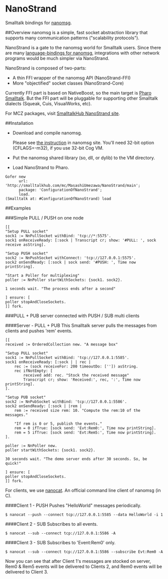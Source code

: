 # NanoStrand
Smalltalk bindings for [nanomsg](http://nanomsg.org).


##Overview
nanomsg is a simple, fast socket abstraction library that supports many communication patterns ("scalability protocols").

NanoStrand is a gate to the nanomsg world for Smalltalk users. Since there are many [language-bindings for nanomsg](http://nanomsg.org/documentation.html), integrations with other network programs would be much simpler via NanoStrand.

NanoStrand is composed of two-parts:

- A thin FFI wrapper of the nanomsg API (NanoStrand-FFI) 
- More "objectified" socket classes (NanoStrand-Core)

Currently FFI part is based on NativeBoost, so the main target is [Pharo Smalltalk](http://pharo.org). But the FFI part will be pluggable for supporting other Smalltalk dialects (Squeak, Cuis, VisualWorks, etc).

For MCZ packages, visit <a href="http://smalltalkhub.com/#!/~MasashiUmezawa/NanoStrand">SmalltalkHub NanoStrand site</a>.


##Installation
- Download and compile nanomsg.
	
	Please see [the instruction](http://nanomsg.org/download.html) in nanomsg site. You'll need 32-bit option (CFLAGS=-m32), if you use 32-bit Cog VM.

- Put the nanomsg shared library (so, dll, or dylib) to the VM directory.

- Load NanoStrand to Pharo.

```Smalltalk
Gofer new
      url: 'http://smalltalkhub.com/mc/MasashiUmezawa/NanoStrand/main';
      package: 'ConfigurationOfNanoStrand';
      load.
(Smalltalk at: #ConfigurationOfNanoStrand) load
```

##Examples

###Simple PULL / PUSH on one node
```Smalltalk
[[
"Setup PULL socket"
sock1 := NnPullSocket withBind: 'tcp://*:5575'.sock1 onReceiveReady: [:sock | Transcript cr; show: '#PULL: ', sock receive asString]."Setup PUSH socket"sock2 := NnPushSocket withConnect: 'tcp://127.0.0.1:5575'.sock2 onSendReady: [:sock | sock send: '#PUSH: ', Time now printString]."Start a Poller for multiplexing"poller := NnPoller startWithSockets: {sock1. sock2}.1 seconds wait. "The process ends after a second"] ensure: [poller stopAndCloseSockets.]] fork.
```

###PULL + PUB server connected with PUSH / SUB multi clients

####Server - PULL + PUB
 This Smalltalk server pulls the messages from clients and pushes 'rem' events.

```Smalltalk
[[
received := OrderedCollection new. "A message box"

"Setup PULL socket"sock1 := NnPullSocket withBind: 'tcp://127.0.0.1:5585'.sock1 onReceiveReady: [:sock | | rec |	rec := (sock receiveFor: 200 timeoutDo: ['']) asString.	rec ifNotEmpty: [		received add: rec. "Stock the received message"		Transcript cr; show: 'Received:', rec, ':', Time now printString].]."Setup PUB socket"sock2 := NnPubSocket withBind: 'tcp://127.0.0.1:5586'.sock2 onSendReady: [:sock | |rem |	rem := received size rem: 10. "Compute the rem:10 of the messages."
	
	"If rem is 0 or 5, publish the events."	rem = 0 ifTrue: [sock send: 'Evt:Rem0:', Time now printString].	rem = 5 ifTrue: [sock send: 'Evt:Rem5:', Time now printString].].poller := NnPoller new.poller startWithSockets: {sock1. sock2}.30 seconds wait. "The demo server ends after 30 seconds. So, be quick!"] ensure: [poller stopAndCloseSockets.]] fork.

```

For clients, we use [nanocat](http://nanomsg.org/v0.5/nanocat.1.html). An official command line client of nanomsg (in C).

####Client 1 - PUSH
Pushes "HelloWorld" messages periodically.

```
$ nanocat --push --connect tcp://127.0.0.1:5585 --data HelloWorld -i 1
```

####Client 2 - SUB
Subscribes to all events.

```
$ nanocat --sub --connect tcp://127.0.0.1:5586 -A
```

####Client 3 - SUB
Subscribes to 'Event:Rem0' only.

```
$ nanocat --sub --connect tcp://127.0.0.1:5586 --subscribe Evt:Rem0 -A
```

Now you can see that after Client 1's messages are stocked on server, Rem0 & Rem5 events will be delivered to Clients 2, and Rem0 events will be delivered to Client 3.

